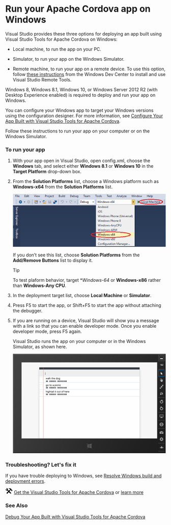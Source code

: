<properties
   pageTitle="Run your Apache Cordova app on Windows | Cordova"
   description="description"
   services="na"
   documentationCenter=""
   authors="Mikejo5000"
   tags=""/>
<tags ms.technology="cordova" ms.prod="visual-studio-dev14"
   ms.service="na"
   ms.devlang="javascript"
   ms.topic="article"
   ms.tgt_pltfrm="mobile-multiple"
   ms.workload="na"
   ms.date="09/10/2015"
   ms.author="mikejo"/>
# Run your Apache Cordova app on Windows


Visual Studio provides these three options for deploying an app built using Visual Studio Tools for Apache Cordova on Windows:

*   Local machine, to run the app on your PC.

*   Simulator, to run your app on the Windows Simulator.

*   Remote machine, to run your app on a remote device. To use this option, follow [these instructions](https://msdn.microsoft.com/library/windows/apps/hh441469.aspx) from the Windows Dev Center to install and use Visual Studio Remote Tools.

Windows 8, Windows 8.1, Windows 10, or Windows Server 2012 R2 (with Desktop Experience enabled) is required to deploy and run your app on Windows.

You can configure your Windows app to target your Windows versions using the configuration designer. For more information, see [Configure Your App Built with Visual Studio Tools for Apache Cordova](../tips-workarounds/configuration-tips.md).

Follow these instructions to run your app on your computer or on the Windows Simulator.

### To run your app

1.  With your app open in Visual Studio, open config.xml, choose the **Windows** tab, and select either **Windows 8.1** or **Windows 10** in the **Target Platform** drop-down box.

2. From the **Solution Platforms** list, choose a Windows platform such as **Windows-x64** from the **Solution Platforms** list.

    ![Selecting a target platform](media/run-app-windows/run-windows-sol-platforms.png)

    If you don’t see this list, choose **Solution Platforms** from the **Add/Remove Buttons** list to display it.

    > [!TIP]
    > To test plaform behavior, target **Windows-64* or **Windows-x86** rather than **Windows-Any CPU**.

3.  In the deployment target list, choose **Local Machine** or **Simulator**.

4.  Press F5 to start the app, or Shift+F5 to start the app without attaching the debugger.

5. If you are running on a device, Visual Studio will show you a message with a link so that you can enable developer mode. Once you enable developer mode, press F5 again.

    Visual Studio runs the app on your computer or in the Windows Simulator, as shown here.

    ![Running an app on the Windows Simulator](media/run-app-windows/run-windows-simulator.png)

### Troubleshooting? Let's fix it

If you have trouble deploying to Windows, see [Resolve Windows build and deployment errors](../tips-workarounds/windows-tips.md).

![Download the tools](media/run-app-windows/run-windows-download-link.png) [Get the Visual Studio Tools for Apache Cordova](http://aka.ms/mchm38) or [learn more](https://www.visualstudio.com/cordova-vs.aspx)

### See Also

[Debug Your App Built with Visual Studio Tools for Apache Cordova](../debug-test/debug-using-visual-studio.md)
